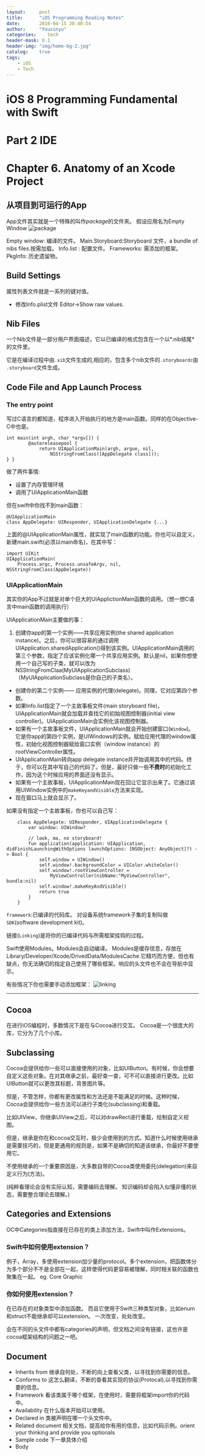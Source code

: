 ```yaml
---
layout:     post
title:      "iOS Programming Reading Notes"
date:       2016-04-15 20:40:54
author:     "Youxinyu"
categories:    tech
header-mask: 0.1
header-img: "img/home-bg-2.jpg"
catalog:    true
tags:
    - iOS
    - Tech
---
```


# iOS 8 Programming Fundamental with Swift

# Part 2 IDE
# Chapter 6. Anatomy of an Xcode Project

## 从项目到可运行的App
App文件其实就是一个特殊的叫作*package*的文件夹。
假设应用名为Empty Window
![package](/img/package.png)

Empty window: 编译的文件。
Main.Storyboard:Storyboard 文件，a bundle of nibs files.按需加载。
Info.list : 配置文件。
Frameworks: 需添加的框架。
PkgInfo: 历史遗留物。
## Build Settings
属性列表文件就是一系列的键对值。

- 修改Info.plist文件 Editor->Show raw values.

## Nib Files
一个Nib文件是一部分用户界面描述，它以已编译的格式包含在一个以*.nib结尾*的文件里。

它是在编译过程中由`.xib`文件生成的,相应的，包含多个nib文件的`.storyboardc`由
`.storyboard`文件生成。

## Code File and App Launch Process

### The entry point

写过C语言的都知道，程序进入开始执行的地方是main函数。同样的在Objective-C中也是。

	int main(int argh, char *argv[]) {
	        @autoreleasepool {
	            return UIApplicationMain(argh, argue, nil,
	                NSStringFromClass([AppDelegate class]));
	} } 

做了两件事情:

- 设置了内存管理环境
- 调用了UIApplicationMain函数

但在swift中你找不到main函数：

	@UIApplicationMain
	class AppDelegate: UIResponder, UIApplicationDelegate {...}


上面的@UIApplicationMain属性，就实现了main函数的功能。你也可以自定义，新建main.swift(必须以main命名)，在其中写：

	import UIKit
    UIApplicationMain(
        Process.argc, Process.unsafeArgv, nil, NSStringFromClass(AppDelegate))

### UIApplicationMain

其实你的App不过就是对单个巨大的UIApplictionMain函数的调用。（想一想C语言中main函数的调用执行）

UIApplicationMain主要做的事：

1. 创建你app的第一个实例——共享应用实例(the shared application instance)。之后，你可以很容易的通过调用UIApplication.sharedApplication()得到该实例。UIApplicationMain调用的第三个参数，指定了应该实例化哪一个共享应用实例。默认是nil，如果你想使用一个自己写的子类，就可以改为NSStringFromClaa(MyUIApplicationSubclass)（MyUIApplicationSubclass是你自己的子类名）。
- 创建你的第二个实例—— 应用实例的代理(delegate)。同理，它对应第四个参数。
- 如果Info.list指定了一个主故事板文件(main storyboard file)，UIApplicationMain就会加载并查找它的初始视图控制器(initial view controller)。UIApplicationMain会实例化该视图控制器。
- 如果有一个主故事板文件，UIApplicationMain就会开始创建窗口(`Window`)。它是你app的第四个实例，是UIWindows的实例。赋给应用代理的window属性，初始化视图控制器赋给窗口实例（window instance）的rootViewController属性。
- UIApplicationMain转向app delegate instance并开始调用其中的代码。终于，你可以在其中写自己的代码了。但是，最好只做一些**不费时**的初始化工作，因为这个时候应用的界面还没有显示。
- 如果有一个主故事板，UIApplicationMain现在回让它显示出来了。它通过调用UIWindow实例中的`makeKeyandVisible`方法来实现。
- 现在窗口马上就会显示了。


如果没有指定一个主故事板，你也可以自己写：

		class AppDelegate: UIResponder, UIApplicationDelegate {
		    var window: UIWindow?
		
		    // look, ma, no storyboard!
		    fun application(application: UIApplication, didFinishLaunchingWithOptions launchOptions: [NSObject: AnyObject]?) -> Bool {
		        self.window = UIWindow()
		        self.window!.backgroundColor = UIColor.whiteColor()
		        self.window!.rootViewController =
		            MyViewController(nibName:"MyViewController", bundle:nil)
		        self.window!.makeKeyAndVisible()
		        return true
		    }
		}

`framework`:已编译的代码库。
对设备系统framework子集的复制叫做`SDK`(software development kit)。

链接(`Linking`)是将你的已编译代码与所需框架挂钩的过程。

Swift使用Modules。Modules会自动编译。
Modules是缓存信息，存放在Library/Developer/Xcode/DrivedData/ModulesCache.它精巧而方便，但也有缺点，你无法确切的指定自己使用了哪些框架。响应的头文件也不会在导航中显示。

有些情况下你也需要手动添加框架：
![linking](/img/linking.png)


---

## Cocoa

在进行iOS编程时，多数情况下是在与Cocoa进行交互。
Cocoa是一个很庞大的库，它分为了几个小库。



## Subclassing

Cocoa会提供给你一些可以直接使用的对象，比如UIButton。有时候，你会想要自定义这些对象。在对其继承之前，最好查一查，可不可以直接进行更改。比如UIButton就可以更改其标题，背景图片等。

但是，不管怎样，你都有更改属性和方法还是不能满足的时候。这种时候，Cocoa会提供给你一些方法可以进行子类化(subclassing)和重载。

比如UIView，你继承UIView之后，可以对drawRect进行重载，绘制自定义视图。

但是，继承是你在和cocoa交互时，极少会使用到的方式。知道什么时候使用继承是需要技巧的，但是更通用的规则是，如果不是确切的知道该继承，你最好不要使用它。

不使用继承的一个重要原因是，大多数自带的Cocoa类使用委托(delegation)来自定义行为(方法)。

(纯粹看理论会没有实际认知，需要编码去理解。
知识编码却会陷入似懂非懂的状态，需要整合理论去理解。)

## Categories and Extensions
OC中Categories指直接在已存在的类上添加方法，Swift中叫作Extensions。
### Swift中如何使用extension？
例子，Array<T>，多使用extension加少量的protocol。多个extension，把函数体分为多个部分不不是全部在一起，这样使得代码更容易被理解，同时相关联的函数也聚集在一起。
eg. Core Graphic
### 你如何使用extension？
在已存在的对象类型中添加函数。
而且它使用于Swift三种类型对象，比如enum和struct不能继承却可以extension。
一次改变，处处改变。

会在不同的头文件中都有categories的声明，但文档之间没有链接，这也许是cocoa框架结构的问题之一吧。

## Document
- Inherits from 继承自何处，不断的向上查看父类，以寻找到你需要的信息。
- Conforms to 这怎么翻译，不断的查看其实现的协议(Protocal),以寻找到你需要的信息。
- Framework  看该类属于哪个框架，在使用时，需要将框架import你的代码中。
- Availability   在什么版本开始可以使用。
- Declared in  类被声明在哪一个头文件中。
- Related document 相关文档，提高给你有用的信息，比如代码示例。orient your thinking and provide you optionals
- Sample code 下一章具体介绍
- Body

